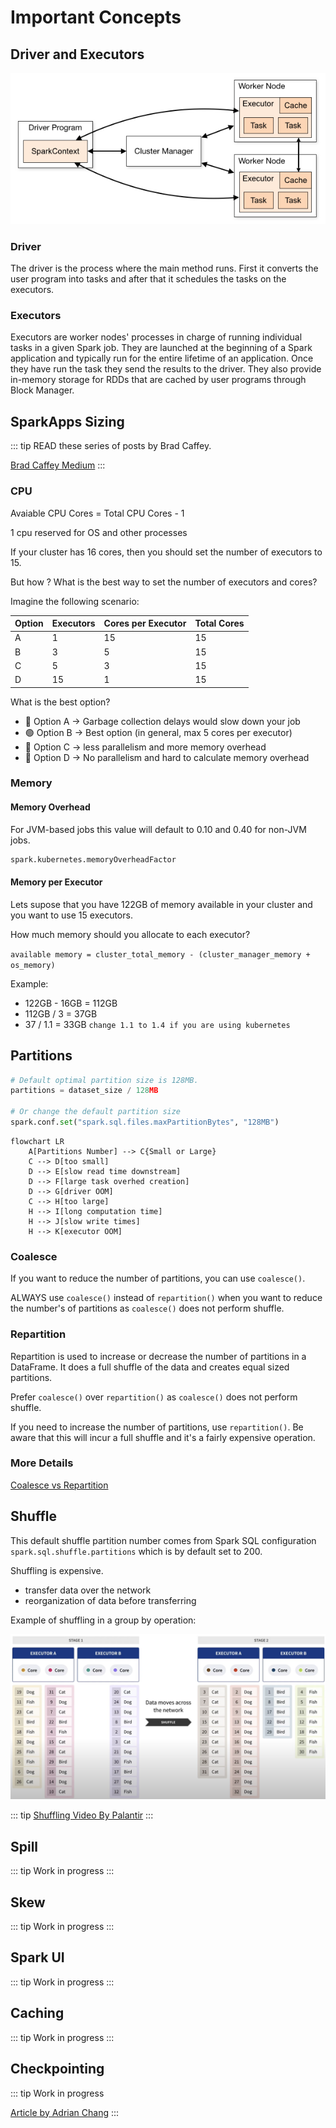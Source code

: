 # Important Concepts

## Driver and Executors

![Spark Architecture](driver-exec.png)

### Driver

The driver is the process where the main method runs. First it converts the user program into tasks and after that it schedules the tasks on the executors.

### Executors

Executors are worker nodes' processes in charge of running individual tasks in a given Spark job. They are launched at the beginning of a Spark application and typically run for the entire lifetime of an application. Once they have run the task they send the results to the driver. They also provide in-memory storage for RDDs that are cached by user programs through Block Manager.

## SparkApps Sizing
::: tip
READ these series of posts by Brad Caffey.

[Brad Caffey Medium](https://medium.com/expedia-group-tech/part-3-efficient-executor-configuration-for-apache-spark-b4602929262)
:::


### CPU

Avaiable CPU Cores = Total CPU Cores - 1 

1 cpu reserved for OS and other processes

If your cluster has 16 cores, then you should set the number of executors to 15.

But how ? What is the best way to set the number of executors and cores?

Imagine the following scenario:

| Option | Executors | Cores per Executor | Total Cores | 
| ------ | --------- | ------------------ | ----------- |
| A      | 1         | 15                 | 15          |
| B      | 3         | 5                  | 15          |
| C      | 5         | 3                  | 15          |
| D      | 15        | 1                  | 15          |

What is the best option? 

- :red_circle: Option A -> Garbage collection delays would slow down your job
- :green_circle: Option B -> Best option (in general, max 5 cores per executor)
- :red_circle: Option C -> less parallelism and more memory overhead
- :red_circle: Option D -> No parallelism and hard to calculate memory overhead

### Memory

#### Memory Overhead

For JVM-based jobs this value will default to 0.10 and 0.40 for non-JVM jobs.

```python
spark.kubernetes.memoryOverheadFactor
```

#### Memory per Executor

Lets supose that you have 122GB of memory available in your cluster and you want to use 15 executors.

How much memory should you allocate to each executor?

`available memory = cluster_total_memory - (cluster_manager_memory + os_memory)`

Example: 

- 122GB - 16GB = 112GB
- 112GB / 3 = 37GB
- 37 / 1.1 = 33GB  `change 1.1 to 1.4 if you are using kubernetes` 

## Partitions


```python
# Default optimal partition size is 128MB.
partitions = dataset_size / 128MB

# Or change the default partition size
spark.conf.set("spark.sql.files.maxPartitionBytes", "128MB")
```

```mermaid
flowchart LR
    A[Partitions Number] --> C{Small or Large}
    C --> D[too small]
    D --> E[slow read time downstream]
    D --> F[large task overhed creation]
    D --> G[driver OOM]
    C --> H[too large]
    H --> I[long computation time]
    H --> J[slow write times]
    H --> K[executor OOM]
```

### Coalesce
If you want to reduce the number of partitions, you can use `coalesce()`.

ALWAYS use `coalesce()` instead of `repartition()` when you want to reduce the number's of partitions as `coalesce()` does not perform shuffle.

### Repartition

Repartition is used to increase or decrease the number of partitions in a DataFrame. It does a full shuffle of the data and creates equal sized partitions.

Prefer `coalesce()` over `repartition()` as `coalesce()` does not perform shuffle.

If you need to increase the number of partitions, use `repartition()`. Be aware that this will incur a full shuffle and it's a fairly expensive operation.

### More Details

[Coalesce vs Repartition](https://sparkbyexamples.com/spark/spark-repartition-vs-coalesce/)

## Shuffle

This default shuffle partition number comes from Spark SQL configuration `spark.sql.shuffle.partitions` which is by default set to 200.

Shuffling is expensive. 

* transfer data over the network
* reorganization of data before transferring

Example of shuffling in a group by operation:

![Shuffling](shuffling.png)

::: tip
[Shuffling Video By Palantir](https://www.youtube.com/watch?v=ffHboqNoW_A)
:::

## Spill

::: tip
Work in progress
:::


## Skew

::: tip
Work in progress
:::


## Spark UI

::: tip
Work in progress
:::

## Caching

::: tip
Work in progress
:::

## Checkpointing
::: tip
Work in progress

[Article by Adrian Chang](https://medium.com/@adrianchang/apache-spark-checkpointing-ebd2ec065371)
:::
